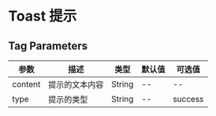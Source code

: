 # Toast 提示

## Tag Parameters

|  参数  |  描述  |  类型  |  默认值  | 可选值  |
|  -----  |  -----  |  -----  |  -----  |  -----  |
|  content  |  提示的文本内容  |  String  |  --  |  --  |
|  type  |  提示的类型  |  String  |  --  |  success  |